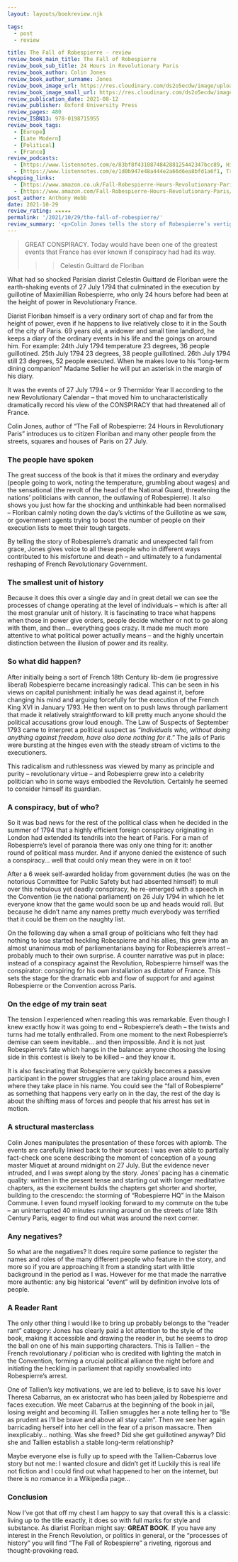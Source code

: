 ```yaml
---
layout: layouts/bookreview.njk

tags:
  - post
  - review

title: The Fall of Robespierre - review
review_book_main_title: The Fall of Robespierre
review_book_sub_title: 24 Hours in Revolutionary Paris
review_book_author: Colin Jones
review_book_author_surname: Jones
review_book_image_url: https://res.cloudinary.com/ds2o5ecdw/image/upload/acovers/0198715951.02._SCL_.jpg
review_book_image_small_url: https://res.cloudinary.com/ds2o5ecdw/image/upload/acovers/0198715951.02._SCM_.jpg
review_publication_date: 2021-08-12
review_publisher: Oxford University Press
review_pages: 480
review_ISBN13: 978-0198715955
review_book_tags:
  - [Europe]
  - [Late Modern]
  - [Political]
  - [France]
review_podcasts:
  - [https://www.listennotes.com/e/83bf8f431087484288125442347bcc89, History Extra podcast, Robespierre’s brutal downfall]
  - [https://www.listennotes.com/e/1d0b947e48a444e2a66d6ea8bfd1a6f1, Travels Through Time, Colin Jones The Fall of Robespierre (1794)]
shopping_links:
  - [https://www.amazon.co.uk/Fall-Robespierre-Hours-Revolutionary-Paris/dp/0198715951/, Amazon UK, Amazon UK book link]
  - [https://www.amazon.com/Fall-Robespierre-Hours-Revolutionary-Paris/dp/0198715951/, Amazon US, Amazon US book link]
post_author: Anthony Webb
date: 2021-10-29
review_rating: ★★★★★
permalink: '/2021/10/29/the-fall-of-robespierre/'
review_summary: '<p>Colin Jones tells the story of Robespierre’s vertiginous fall over the course of a single day: from the voice of the Revolution to its victim. It is fascinating to trace what happens when those in power give orders, people decide whether or not to go along with them, and then… everything goes crazy.</p><p>If you have any interest in the French Revolution, or politics in general, or the “processes of history” you will find The Fall of Robespierre a riveting, rigorous and thought-provoking read.</p>'
---
```

>GREAT CONSPIRACY. Today would have been one of the greatest events that France has ever known if conspiracy had had its way.
>>>Celestin Guittard de Floriban

What had so shocked Parisian diarist Celestin Guittard de Floriban were the earth-shaking events of 27 July 1794 that culminated in the execution by guillotine of Maximillian Robespierre, who only 24 hours before had been at the height of power in Revolutionary France.

Diarist Floriban himself is a very ordinary sort of chap and far from the height of power, even if he happens to live relatively close to it in the South of the city of Paris. 69 years old, a widower and small time landlord, he keeps a diary of the ordinary events in his life and the goings on around him. For example: 24th July 1794 temperature 23 degrees, 36 people guillotined. 25th July 1794 23 degrees, 38 people guillotined. 26th July 1794 still 23 degrees, 52 people executed. When he makes love to his “long-term dining companion” Madame Sellier he will put an asterisk in the margin of his diary.

It was the events of 27 July 1794 – or 9 Thermidor Year II according to the new Revolutionary Calendar – that moved him to uncharacteristically dramatically record his view of the CONSPIRACY that had threatened all of France.

Colin Jones, author of “The Fall of Robespierre: 24 Hours in Revolutionary Paris” introduces us to citizen Floriban and many other people from the streets, squares and houses of Paris on 27 July.

### The people have spoken

The great success of the book is that it mixes the ordinary and everyday (people going to work, noting the temperature, grumbling about wages) and the sensational (the revolt of the head of the National Guard, threatening the nations’ politicians with cannon, the outlawing of Robespierre). It also shows you just how far the shocking and unthinkable had been normalised – Floriban calmly noting down the day’s victims of the Guillotine as we saw, or government agents trying to boost the number of people on their execution lists to meet their tough targets.

By telling the story of Robespierre’s dramatic and unexpected fall from grace, Jones gives voice to all these people who in different ways contributed to his misfortune and death – and ultimately to a fundamental reshaping of French Revolutionary Government.

### The smallest unit of history

Because it does this over a single day and in great detail we can see the processes of change operating at the level of individuals – which is after all the most granular unit of history. It is fascinating to trace what happens when those in power give orders, people decide whether or not to go along with them, and then… everything goes crazy. It made me much more attentive to what political power actually means – and the highly uncertain distinction between the illusion of power and its reality.

### So what did happen?

After initially being a sort of French 18th Century lib-dem (ie progressive liberal) Robespierre became increasingly radical. This can be seen in his views on capital punishment: initially he was dead against it, before changing his mind and arguing forcefully for the execution of the French King XVI in January 1793. He then went on to push laws through parliament that made it relatively straightforward to kill pretty much anyone should the political accusations grow loud enough. The Law of Suspects of September 1793 came to interpret a political suspect as *“Individuals who, without doing anything against freedom, have also done nothing for it.”* The jails of Paris were bursting at the hinges even with the steady stream of victims to the executioners.

This radicalism and ruthlessness was viewed by many as principle and purity – revolutionary virtue – and Robespierre grew into a celebrity politician who in some ways embodied the Revolution. Certainly he seemed to consider himself its guardian.

### A conspiracy, but of who?

So it was bad news for the rest of the political class when he decided in the summer of 1794 that a highly efficient foreign conspiracy originating in London had extended its tendrils into the heart of Paris. For a man of Robespierre’s level of paranoia there was only one thing for it: another round of political mass murder. And if anyone denied the existence of such a conspiracy… well that could only mean they were in on it too!

After a 6 week self-awarded holiday from government duties (he was on the notorious Committee for Public Safety but had absented himself) to mull over this nebulous yet deadly conspiracy, he re-emerged with a speech in the Convention (ie the national parliament) on 26 July 1794 in which he let everyone know that the game would soon be up and heads would roll. But because he didn’t name any names pretty much everybody was terrified that it could be them on the naughty list.

On the following day when a small group of politicians who felt they had nothing to lose started heckling Robespierre and his allies, this grew into an almost unanimous mob of parliamentarians baying for Robespierre’s arrest – probably much to their own surprise. A counter narrative was put in place: instead of a conspiracy against the Revolution, Robespierre himself was the conspirator: conspiring for his own installation as dictator of France. This sets the stage for the dramatic ebb and flow of support for and against Robespierre or the Convention across Paris.

### On the edge of my train seat

The tension I experienced when reading this was remarkable. Even though I knew exactly how it was going to end – Robespierre’s death – the twists and turns had me totally enthralled. From one moment to the next Robespierre’s demise can seem inevitable… and then impossible. And it is not just Robespierre’s fate which hangs in the balance: anyone choosing the losing side in this contest is likely to be killed – and they know it.

It is also fascinating that Robespierre very quickly becomes a passive participant in the power struggles that are taking place around him, even where they take place in his name. You could see the “fall of Robespierre” as something that happens very early on in the day, the rest of the day is about the shifting mass of forces and people that his arrest has set in motion.

### A structural masterclass

Colin Jones manipulates the presentation of these forces with aplomb. The events are carefully linked back to their sources: I was even able to partially fact-check one scene describing the moment of conception of a young master Miquet at around midnight on 27 July. But the evidence never intruded, and I was swept along by the story. Jones’ pacing has a cinematic quality: written in the present tense and starting out with longer meditative chapters, as the excitement builds the chapters get shorter and shorter, building to the crescendo: the storming of “Robespierre HQ” in the Maison Commune. I even found myself looking forward to my commute on the tube – an uninterrupted 40 minutes running around on the streets of late 18th Century Paris, eager to find out what was around the next corner.

### Any negatives?

So what are the negatives? It does require some patience to register the names and roles of the many different people who feature in the story, and more so if you are approaching it from a standing start with little background in the period as I was. However for me that made the narrative more authentic: any big historical “event” will by definition involve lots of people.

### A Reader Rant

The only other thing I would like to bring up probably belongs to the “reader rant” category: Jones has clearly paid a lot attention to the style of the book, making it accessible and drawing the reader in, but he seems to drop the ball on one of his main supporting characters. This is Tallien – the French revolutionary / politician who is credited with lighting the match in the Convention, forming a crucial political alliance the night before and initiating the heckling in parliament that rapidly snowballed into Robespierre’s arrest.

One of Tallien’s key motivations, we are led to believe, is to save his lover Theresa Cabarrus, an ex aristocrat who has been jailed by Robespierre and faces execution. We meet Cabarrus at the beginning of the book in jail, losing weight and becoming ill. Tallien smuggles her a note telling her to “Be as prudent as I’ll be brave and above all stay calm”. Then we see her again barricading herself into her cell in the fear of a prison massacre. Then inexplicably… nothing. Was she freed? Did she get guillotined anyway? Did she and Tallien establish a stable long-term relationship?

Maybe everyone else is fully up to speed with the Tallien-Cabarrus love story but not me: I wanted closure and didn’t get it! Luckily this is real life not fiction and I could find out what happened to her on the internet, but there is no romance in a Wikipedia page…

### Conclusion

Now I’ve got that off my chest I am happy to say that overall this is a classic: living up to the title exactly, it does so with full marks for style and substance. As diarist Floriban might say: **GREAT BOOK**. If you have any interest in the French Revolution, or politics in general, or the “processes of history” you will find “The Fall of Robespierre” a riveting, rigorous and thought-provoking read.